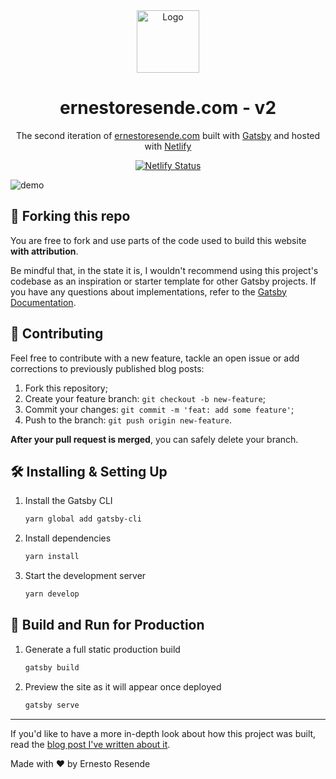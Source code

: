 <div align="center">
  <img alt="Logo" src="https://raw.githubusercontent.com/thisisernesto/ernestoresende.com/master/src/content/images/logo.png" width="100" />
</div>
<h1 align="center">
  ernestoresende.com - v2
</h1>
<p align="center">
  The second iteration of <a href="https://ernestoresende.com" target="_blank">ernestoresende.com</a> built with <a href="https://www.gatsbyjs.org/" target="_blank">Gatsby</a> and hosted with <a href="https://www.netlify.com/" target="_blank">Netlify</a>
</p>

<p align="center">
  <a href="https://app.netlify.com/sites/brittanychiang/deploys" target="_blank">
    <img src="https://api.netlify.com/api/v1/badges/1963b488-7b78-48c9-9e2d-6fb5e47ab3af/deploy-status" alt="Netlify Status" />
  </a>
</p>

![demo](https://res.cloudinary.com/ernestoresende/image/upload/v1596583032/how-i-developed-this-website-with-gatsby/Screen-Shot-2020-08-04-at-11.58.04_fpag4c.webp)

## 🚨 Forking this repo

You are free to fork and use parts of the code used to build this website **with attribution**.

Be mindful that, in the state it is, I wouldn't recommend using this project's codebase as an inspiration or starter template for other Gatsby projects. If you have any questions about implementations, refer to the [Gatsby Documentation](https://www.gatsbyjs.org/docs/).

## 🚀 Contributing

Feel free to contribute with a new feature, tackle an open issue or add corrections to previously published blog posts:

1. Fork this repository;
2. Create your feature branch: `git checkout -b new-feature`;
3. Commit your changes: `git commit -m 'feat: add some feature'`;
4. Push to the branch: `git push origin new-feature`.

**After your pull request is merged**, you can safely delete your branch.

## 🛠 Installing & Setting Up

1. Install the Gatsby CLI

   ```sh
   yarn global add gatsby-cli
   ```

2. Install dependencies

   ```sh
   yarn install
   ```

3. Start the development server

   ```sh
   yarn develop
   ```

## 🚀 Build and Run for Production

1. Generate a full static production build

   ```sh
   gatsby build
   ```

1. Preview the site as it will appear once deployed

   ```sh
   gatsby serve
   ```

<hr>

If you'd like to have a more in-depth look about how this project was built, read the [blog post I've written about it](https://ernestoresende.com/blog/how-i-developed-this-website-with-gatsby/).

Made with ♥ by Ernesto Resende

